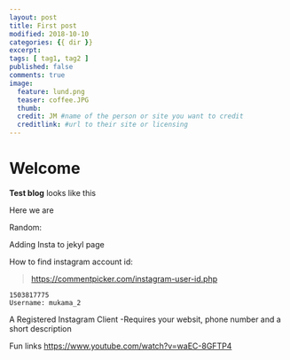 ```yaml
---
layout: post
title: First post
modified: 2018-10-10
categories: {{ dir }}
excerpt:
tags: [ tag1, tag2 ]
published: false
comments: true
image:
  feature: lund.png
  teaser: coffee.JPG
  thumb:
  credit: JM #name of the person or site you want to credit
  creditlink: #url to their site or licensing
---
```


# Welcome

**Test blog** looks like this

Here we are


Random:

Adding Insta to jekyl page

How to find instagram account id:
> https://commentpicker.com/instagram-user-id.php
```
1503817775
Username: mukama_2
```

A Registered Instagram Client
-Requires your websit, phone number and a short description


Fun links
https://www.youtube.com/watch?v=waEC-8GFTP4
